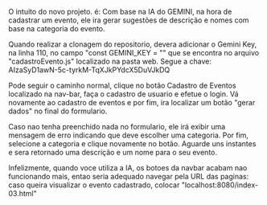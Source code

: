 O intuito do novo projeto. é: Com base na IA do GEMINI, na hora de cadastrar um evento, ele ira gerar sugestões de descrição e nomes com base na categoria do evento. 

Quando realizar a clonagem do repositorio, devera adicionar o Gemini Key, na linha 110, no campo "const GEMINI_KEY = "" que se encontra no arquivo "cadastroEvento.js" localizado na pasta web. 
Segue a chave: AIzaSyD1awN-5c-tyrkM-TqXJkPYdcX5DuVJkDQ

Pode seguir o caminho normal, clique no botão Cadastro de Eventos localizado na nav-bar, faça o cadastro de usuario e efetue o login. Vá novamente ao cadastro de eventos e por fim, ira localizar um botão "gerar dados" no final do formulario. 

Caso nao tenha preenchido nada no formulario, ele irá exibir uma mensagem de erro indicando que deve escolher uma categoria. Por fim, selecione a categoria e clique novamente no botão. Aguarde uns instantes e sera retornado uma descrição e um nome para o seu evento. 

Infelizmente, quando voce utiliza a IA, os botoes da navbar acabam nao funcionando mais, entao seria adequado navegar pela URL das paginas: caso queira visualizar o evento cadastrado, colocar "localhost:8080/index-03.html"
